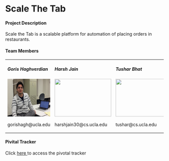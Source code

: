 <H1>Scale The Tab</H1>


<h4>Project Description</h4>
<p>Scale the Tab is a scalable platform for automation of placing orders in restaurants. </p>


<h4> Team Members </h4>
<table width="100%" >
<tr width="100%">
<td width = "25%">
	<h5>Goris Haghverdian</h5>
	<img width="180px" height="120px" src="./profile pics/goris.png"/>
	<p>gorishagh@ucla.edu</p>

	
</td>

<td width = "25%">
	<h5>Harsh Jain</h5>
	<img width="180px" height="120px" src="https://citizenmed.files.wordpress.com/2011/08/user-icon1.jpg"/>
	<p>harshjain30@cs.ucla.edu</p>
</td>
<td width = "25%">
	<h5>Tushar Bhat</h5>
	<img width="180px" height="120px" src="https://citizenmed.files.wordpress.com/2011/08/user-icon1.jpg"/>
	<p>tushar@cs.ucla.edu</p>
</td>
<td width = "25%">
	<h5>Nitish Mehta</h5>
	<img width="180px" height="120px" src="https://citizenmed.files.wordpress.com/2011/08/user-icon1.jpg"/>
	<p>nmehta91@cs.ucla.edu</p>  
</td>
</tr>
</table>


<h4> Pivital Tracker</h4>
<p>Click <a href = "https://www.pivotaltracker.com/n/projects/1446716">here </a> to access the pivotal tracker</p>






